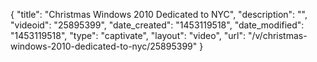 {
    "title": "Christmas Windows 2010 Dedicated to NYC",
    "description": "",
    "videoid": "25895399",
    "date_created": "1453119518",
    "date_modified": "1453119518",
    "type": "captivate",
    "layout": "video",
    "url": "\/v\/christmas-windows-2010-dedicated-to-nyc\/25895399"
}
